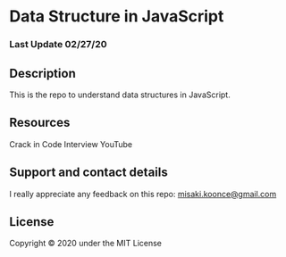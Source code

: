 # Data Structure in JavaScript

### Last Update 02/27/20


## Description
This is the repo to understand data structures in JavaScript.

## Resources
Crack in Code Interview
YouTube

## Support and contact details
I really appreciate any feedback on this repo: misaki.koonce@gmail.com


## License
Copyright © 2020 under the MIT License